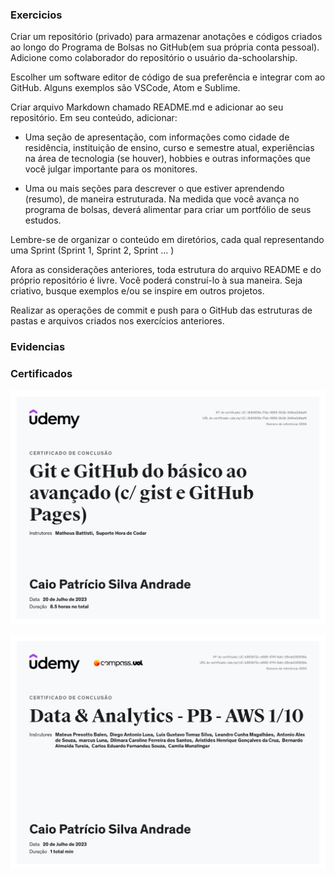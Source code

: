 ### Exercicios

Criar um repositório (privado) para armazenar anotações e códigos criados ao longo do Programa de Bolsas no GitHub(em sua própria conta pessoal). Adicione como colaborador do repositório o usuário da-schoolarship.

Escolher um software editor de código de sua preferência e integrar com ao GitHub. Alguns exemplos são VSCode, Atom e Sublime.

Criar arquivo Markdown chamado README.md e adicionar ao seu repositório. Em seu conteúdo, adicionar:

- Uma seção de apresentação, com informações como cidade de residência, instituição de ensino, curso e semestre atual, experiências na área de tecnologia (se houver), hobbies e outras informações que você julgar importante para os monitores.

- Uma ou mais seções para descrever o que estiver aprendendo (resumo), de maneira estruturada. Na medida que você avança no programa de bolsas, deverá alimentar para criar um portfólio de seus estudos.



Lembre-se de organizar o conteúdo em diretórios, cada qual representando uma Sprint (Sprint 1, Sprint 2, Sprint ... )



Afora as considerações anteriores, toda estrutura do arquivo README e do próprio repositório é livre.  Você poderá construí-lo à sua maneira. Seja criativo, busque exemplos e/ou se inspire em outros projetos.

Realizar as operações de commit e push para o GitHub das estruturas de pastas e arquivos criados nos exercícios anteriores.

### Evidencias


### Certificados

![Curso Git e GitHub Avançado](certificados/Certificado%20Curso%20de%20Git%20e%20Github.png)

![Certificado Sprint 1](certificados/Sprint%201%20certificado.png)